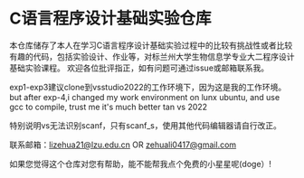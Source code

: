 # C语言程序设计基础实验仓库

本仓库储存了本人在学习C语言程序设计基础实验过程中的比较有挑战性或者比较有趣的代码，包括实验设计、作业等，对标兰州大学生物信息学专业大二程序设计基础实验课程。
欢迎各位批评指正，如有问题可通过issue或邮箱联系我。

exp1-exp3建议clone到vsstudio2022的工作环境下，因为这是我的工作环境。
but after exp-4,i changed my work environment on lunx ubuntu, and use gcc to compile, trust me it's much better tan vs 2022

特别说明vs无法识别scanf，只有scanf_s，使用其他代码编辑器请自行改正。

联系邮箱：lizehua21@lzu.edu.cn OR zehuali0417@gmail.com

如果您觉得这个仓库对您有帮助，能不能帮我点个免费的小星星呢(doge）!


